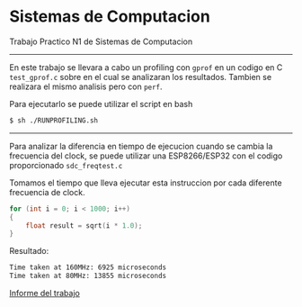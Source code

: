 # Sistemas de Computacion
Trabajo Practico N1 de Sistemas de Computacion

---

En este trabajo se llevara a cabo un profiling con `gprof` en un codigo en C `test_gprof.c` sobre en el cual se analizaran los resultados. Tambien se realizara el mismo analisis pero con `perf`.

Para ejecutarlo se puede utilizar el script en bash
```bash
$ sh ./RUNPROFILING.sh
```

---

Para analizar la diferencia en tiempo de ejecucion cuando se cambia la frecuencia del clock, se puede utilizar una ESP8266/ESP32 con el codigo proporcionado `sdc_freqtest.c`

Tomamos el tiempo que lleva ejecutar esta instruccion por cada diferente frecuencia de clock.
```c
for (int i = 0; i < 1000; i++) 
{
    float result = sqrt(i * 1.0);
}
```

Resultado:
```bash
Time taken at 160MHz: 6925 microseconds
Time taken at 80MHz: 13855 microseconds
```

[Informe del trabajo](https://docs.google.com/document/d/1twKgpK01hXjLlSOI8LOAxweLYvJLnhQyki-HFWw1JMI/edit?usp=sharing)
